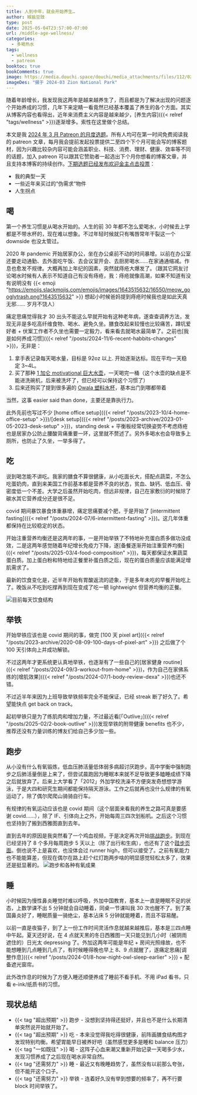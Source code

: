 ```yaml
---
title: 人到中年，就会开始养生…
author: 椒盐豆豉
type: post
date: 2025-05-04T23:57:00-07:00
url: /middle-age-wellness/
categories:
  - 多喝热水
tags:
  - wellness
  - patreon
booktoc: true
bookComments: true
image: https://media.douchi.space/douchi/media_attachments/files/112/028/982/344/699/821/original/1c414d6187bdeeb1.png
imageDes: "摄于 2024-03 Zion National Park"
---
```


随着年龄增长，我发现我这两年是越来越养生了，而且都是为了解决出现的问题逐个开始养成的习惯，几年下来定睛一看竟然已经基本覆盖了养生的各个方面。其实从博客内容也看得出，近年来消费主义内容是越来越少，[养生内容]({{< relref "tags/wellness" >}})逐渐增多。索性在这里做个总结。

<!--more-->
本文是我 [2024 年 3 月 Patreon 的月度选题](https://www.patreon.com/posts/2025-nian-3-yue-123590140)。所有人均可在第一时间免费阅读我的 patreon 文章，每月我会提前发起投票提供二至四个下个月可能会写的博客题材，因为兴趣比较杂内容可能会涵盖职业、科技、消费、理财、健康、效率等不同的话题，加入 patreon 可以跟其它赞助者一起选出下个月你想看的博客文章，并且支持本博客的持续创作。[下期选题已经发布欢迎金主点击投票](https://www.patreon.com/posts/128176558)：
- 我的典型一天
- 一些近年来买过的“伪需求“物件
- 人生拐点

## 喝
第一个养生习惯是从喝水开始的。人生的前 30 年都不怎么爱喝水，小时候去上学都是不带水杯的，现在难以想象。不过年轻时候就只有嘴唇常年干裂这一个 downside 也没太管过。

2020 年 pandemic 开始居家办公，坐在办公桌前不动的时间暴增。以前在办公室还要走动通勤、去外面吃午饭、去会议室开会、去厨房喝水……在家通通缩减。作息也愈发不规律。大概再加上年纪的因素，突然就痔疮大爆发了。（跟其它网友讨论喝水时候有人表示不知道自己有没有痔疮，我：痔疮就像高潮，如果不知道有没有说明没有 {{< emoji "https://emojis.slackmojis.com/emojis/images/1643515632/16550/meow_googlytrash.png?1643515632" >}} 想起小时候爸妈提到痔疮时候我也是如此天真无邪…… 岁月不饶人）

痛定思痛觉得我才 30 出头不能这么早就开始有这种老年病，遂查查调养方法，发现无非是多吃高纤维食物、喝水、避免久坐。膳食改起来较慢也比较痛苦，蹲坑爱好者 + 伏案工作者不久坐也需要一定毅力，看来看去就喝水最简单了。之前也[我是如何养成习惯]({{< relref "/posts/2024-11/6-recent-habbits-changes" >}})，无非是：
1. 拿手表记录每天喝水量，目标是 92oz 以上. 开始逐渐达标。现在平均一天稳定 3~4L。
2. 买了那种 [1 加仑 motivational 巨大水壶](https://amzn.to/4g0NxXj)，一天喝完一桶（这个水壶的缺点是不能进洗碗机，后来被洗坏了，但已经可以保持这个习惯了）
3. 后来还购买了提到很多遍的 [Owala 塑料水杯](https://amzn.to/477opdH)，基本出门到哪都带着

当然，这事 easier said than done，主要还是靠执行力。

此外先前也写过不少 [home office setup]({{< relref "/posts/2023-10/4-home-office-setup" >}})/[desk setup]({{< relref "/posts/2023-archive/2023-01-05-2023-desk-setup" >}})，standing desk + 平衡板经常切换姿势不考虑痔疮也是居家办公防止腰酸背痛重要一环，这里就不赘述了。另外多喝水也会导致多上厕所，也防止了久坐，一举多得了。

## 吃
说到喝怎能不讲吃。我家的膳食不算很健康，从小吃面长大，搭配点蔬菜，不怎么吃蛋奶肉，直到来美国工作前基本都是营养不良的状态，贫血、缺钙、低血压、骨密度低一个不差。大学之后虽然开始吃肉，但远非规律，自己在家敷衍的时候除了碳水其它营养成分还是很不足。

covid 期间暴饮暴食体重暴增，痛定思痛要减个肥，于是开始了 [intermittent fasting]({{< relref "/posts/2024-07/6-intermittent-fasting" >}})。这几年体重都保持在比较稳定的状态。

开始注重营养均衡还是这两年的事，一是开始举铁了不特地补充蛋白质多做功没成效，二是这两年感觉随着年纪增长免疫力下降，遂[备餐逐渐开始注重营养均衡]({{< relref "/posts/2025-03/4-food-composition" >}})，每天都保证水果蔬菜蛋白质。加上蛋白粉和特地给正餐里补蛋白质之后，现在的蛋白质量应该能满足增肌需求了。

最新的饮食变化是，近半年开始有胃酸返流的迹象，于是多年未吃的早餐开始吃上了。晚饭从不吃到吃撑再到现在变成了吃一顿 lightweight 但营养均衡的正餐。

![目前每天饮食结构](https://media.douchi.space/douchi/media_attachments/files/114/181/801/468/776/582/original/528858358fd2fd25.jpg)

## 举铁
开始举铁应该也是 covid 期间的事，做完 [100 天 pixel art]({{< relref "/posts/2023-archive/2020-08-09-100-days-of-pixel-art" >}}) 之后做了个 100 天引体向上并成功解锁。

不过这两年才更系统更认真地举铁，也逐渐有了一些自己的[居家健身 routine]({{< relref "/posts/2024-09/3-workout-from-home" >}})，作为自己在家佛系练的[增肌效果]({{< relref "/posts/2024-07/1-body-review-dexa" >}})也还不错。

不过近半年来因为上班导致举铁频率完全不能保证，已经 streak 断了好久了。希望能快点 get back on track。

起初举铁只是为了练肌肉和增加力量，不过最近看[「Outlive」]({{< relref "/posts/2025-02/2-book-outlive" >}})发现举铁的附带健康 benefits 也不少，推荐还没有力量训练的博友们给自己多少加一些。

## 跑步
从小没有什么有氧锻炼，低血压肺活量低体弱多病超讨厌跑步。高中学衡中强制跑步之后肺活量倒是上来了，但尝试晨跑因为睡眠本来就不足导致更多瞌睡成绩下降之后就放弃了。后来上大学看了「2012」外加学校洗澡不方便突发奇想想学游泳，于是大四和研究生期间都能保持隔天游泳。工作之后就再也没什么规律的有氧运动了，除了偶尔爬爬山骑骑自行车。

有规律的有氧运动应该也是 covid 期间（这个层面来看我的养生之路可真是要感谢 covid……），除了 IF、引体向上之外，开始每周三四次划船机。之后这个习惯也坚持到了搬到西雅图直到去年。

直到去年的原因是我突然看了一个鸡血视频，于是决定再次开始[挑战跑步](https://douchi.space/@mtfront/113019563536314364)。到现在已经坚持了 8 个多月每周跑步 5 天以上（除了出行和生病），也还有了这个[跬步页面](https://steps.douchi.space?utm_source=blog)。倒也说不上是喜欢，也没体会过 runner high，但可以接受了。之前有氧能力也不能能算差，但现在偶尔在路上赶个红灯跑两步啥的明显感觉轻松太多了，效果还是挺显著的。
![跑步和各种有氧成果](https://media.douchi.space/douchi/media_attachments/files/114/374/734/548/806/140/original/099eb79f8635b638.webp)

## 睡
小时候因为慢性鼻炎睡觉时难以呼吸，外加中国教育，基本上一直是睡眠不足的状态，上数学课不出 5 分钟就会自动睡着，同桌一节课叫我 30 次也醒不了。到了美国鼻炎好了，睡眠质量一骑绝尘，基本沾床 5 分钟就能睡着，而且不容易醒。

以前一直是夜猫子，到了上一份工作时间灵活作息就越来越推后，基本是三四点睡中午起。夏天还好说，在 4 点就天黑的冬日西雅图一天只能见到几小时（被阴雨遮住的）日光太 depressing 了。外加这两年可能是年纪 + 房间光照缘故，也不能想睡到几点睡到几点了，有时候睡得晚也早上 8、9 点就醒了，遂痛定思痛[调整作息]({{< relref "/posts/2024-01/8-how-night-owl-sleep-earlier" >}}) + 配备遮光窗帘。

此外改作息的时候为了方便入睡还顺便养成了睡前不看手机、不用 iPad 看书，只看 e-ink/纸质书的习惯。

## 现状总结
- {{< tag "超出预期" >}} 跑步 - 没想到坚持得还挺好，并且也不是什么长期清单突然说开始就开始了。
- {{< tag "超出预期" >}} 吃 - 本来没觉得我吃得很健康，前阵画膳食结构图才发现特别均衡。希望胃能早日被养好吧（虽然感觉更多是睡和 balance 压力）
- {{< tag "一如既往" >}} 喝 - 这阵子心血来潮又重新开始记录一天喝多少水，发现习惯养成了之后现在喝水非常自然。
- {{< tag "还需努力" >}} 睡 - 最近又有晚睡趋势了，虽然没有以前那么夸张，但不能开这个口子。
- {{< tag "还需努力" >}} 举铁 - 连着好久没有举到想要的频率了，再不行要 block 时间举铁了。